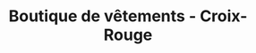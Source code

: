 ---
title: "Boutique de vêtements - Croix-Rouge"
url: /rostrenen/boutique-de-vetements-croix-rouge/
shop: vêtements
---